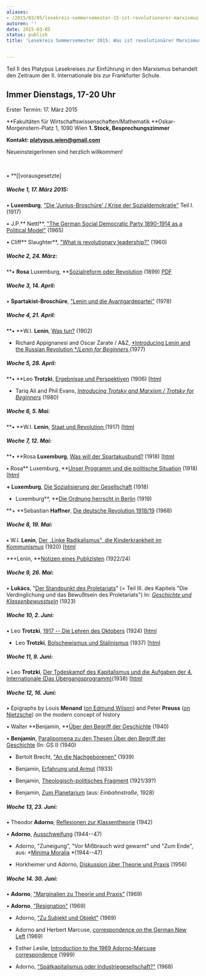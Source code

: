 ```yaml
---
aliases:
- /2015/03/05/lesekreis-sommersemester-15-ist-revolutionarer-marxismus
autoren: ''
date: 2015-03-05
status: publish
title: 'Lesekreis Sommersemester 2015: Was ist revolutionärer Marxismus?'


---
```

Teil II des Platypus Lesekreises zur Einführung in den Marxismus behandelt den Zeitraum der II. Internationale bis zur Frankfurter Schule.

## Immer Dienstags, 17-20 Uhr

Erster Termin: 17. März 2015



**Fakultäten für Wirtschaftswissenschaften/Mathematik
**Oskar-Morgenstern-Platz 1, 1090 Wien
**1. Stock, Besprechungszimmer**

**Kontakt: platypus.wien@gmail.com**

NeueinsteigerInnen sind herzlich willkommen!

 

• **[[vorausgesetzte]


##### Woche 1, 17. März 2015:

• **Luxemburg**, ["Die 'Junius-Broschüre' / Krise der Sozialdemokratie"](http://www.marxists.org/deutsch/archiv/luxemburg/1916/junius/index.htm) Teil I. (1917)

• J.P.** Nettl**, ["The German Social Democratic Party 1890-1914 as a Political Model"](/file/readings/readings/nettljp_spd.pdf) (1965)

• Cliff** Slaughter**, ["What is revolutionary leadership?"](http://www.marxists.org/history/etol/writers/slaughter/1960/10/leadership.html) (1960)







##### Woche 2, 24. März:

**• **Rosa** Luxemburg, **[Sozialreform oder Revolution](http://www.marxists.org/deutsch/archiv/luxemburg/1899/sozrefrev/) (1899) [PDF](https://www.dropbox.com/s/pvgj8fjutbj26f7/Luxemburg-Sozialreform-oder-Revolution.pdf?dl=0)







##### Woche 3, 14. April:

• **Spartakist-Broschüre**, ["Lenin und die Avantgardepartei"](http://neoprene.blogsport.de/images/Leninu.Avantgardepartei.pdf) (1978)







##### Woche 4, 21. April:



**• **W.I. **Lenin**, [Was tun?](https://www.dropbox.com/s/lk5h3z5o2icnqim/lenin-was_tun.pdf?dl=0) (1902)





+ Richard Appignanesi and Oscar Zarate / A&Z, [*Introducing Lenin and the Russian Revolution */*Lenin for Beginners* ](http://www.mediafire.com/file/m9h72nf0swd1bac/leninforbeginners1978.pdf)(1977)









##### Woche 5, 28. April:

**• **Leo **Trotzki**, [Ergebnisse und Perspektiven](https://www.dropbox.com/s/0hqks5hd12748xr/Trotzki%20-%20Ergebnisse%20und%20Perspektiven.pdf?dl=0) (1906) [[html](https://www.marxists.org/deutsch/archiv/trotzki/1906/erg-pers/index.htm)

+ Tariq Ali and Phil Evans, [*Introducing Trotsky and Marxism */* Trotsky for Beginners*]() (1980)







##### Woche 6, 5. Mai:

**• **W.I. **Lenin**, [Staat und Revolution ](https://www.dropbox.com/s/knuo0qajrjxqwma/Lenin%20Staat%20und%20Revolution%20%281917%29.pdf?dl=0)(1917) [[html](https://www.marxists.org/deutsch/archiv/lenin/1917/staatrev/index.htm)







##### Woche 7, 12. Mai:

**• **Rosa **Luxemburg**, [Was will der Spartakusbund?](https://www.dropbox.com/s/5us11flregb1hl4/Luxemburg%20-%20Was%20will%20der%20Spartakusbund.pdf?dl=0) (1918) [[html](https://www.marxists.org/deutsch/archiv/luxemburg/1918/12/waswill.htm)

**•** Rosa** Luxemburg, **[Unser Programm und die politische Situation](https://www.dropbox.com/s/wjz6jr4fsqzm58v/Luxemburg%20-%20Unser%20Programm%20und%20die%20politische%20Situation.pdf?dl=0) (1918) [[html](https://www.marxists.org/deutsch/archiv/luxemburg/1918/12/programm.html)

**+ Luxemburg**, [Die Sozialisierung der Gesellschaft](http://archiv2007.sozialisten.de/politik/publikationen/disput/view_html?zid=3483&bs=1&n=0) (1918)

+ Luxemburg**, **[Die Ordnung herrscht in Berlin](http://www.marxists.org/deutsch/archiv/luxemburg/1919/01/ordnung.htm) (1919)

**+ **Sebastian **Haffner**, [Die deutsche Revolution 1918/19](http://www.amazon.de/Die-deutsche-Revolution-1918-19/dp/349961622X/ref=sr_1_5?ie=UTF8&qid=1334249404&sr=8-5) (1968)







##### Woche 8, 19. Mai:

**•** W.I. **Lenin**, [Der „Linke Radikalismus", die Kinderkrankheit im Kommunismus](https://www.dropbox.com/s/jcncc00u82maud6/Lenin%20-%20Der%20Linke%20Radikalismus.pdf?dl=0) (1920) [[html](http://www.marxists.org/deutsch/archiv/lenin/1920/linksrad/index.html)

**+Lenin, **[Notizen eines Publizisten](http://sascha313.blog.de/2011/10/03/lenin-besteigen-hoher-berge-11959934/) (1922/24)







##### Woche 9, 26. Mai:

• **Lukács**, "[Der Standpunkt des Proletariats](https://www.dropbox.com/s/tw9sr6z82f21wmp/Lukács-Standpunkt-Proletariat.pdf?dl=0)" (= Teil III. des Kapitels "Die Verdinglichung und das Bewußtsein des Proletariats") In: [*Geschichte und Klassenbewusstsein*](http://coghnorti.files.wordpress.com/2010/08/lukacs-geschichte-klassenbewusstseinocr.pdf) (1923)







##### Woche 10, 2. Juni:

• Leo **Trotzki**, [1917 -- Die Lehren des Oktobers](https://www.dropbox.com/s/5tltar9wy4w4vo0/Trotzki-Lehren-Oktober.pdf?dl=0) (1924) [[html](https://www.marxists.org/deutsch/archiv/trotzki/1924/lehren/index.htm)

+ Leo **Trotzki**, [Bolschewismus und Stalinismus](https://www.dropbox.com/s/k2vzuwn7d2a1zu9/trotzki-bolschewismus_oder_stalinismus.pdf?dl=0) (1937) [[html](http://www.marxists.org/deutsch/archiv/trotzki/1937/08/bolstal.htm)







##### Woche 11, 9. Juni:

• Leo **Trotzki**, [Der Todeskampf des Kapitalismus und die Aufgaben der 4. Internationale (Das Übergangsprogramm)](https://www.dropbox.com/s/rsseokfwa1z1p2h/Trotzki-%C3%9Cbergangsprogramm.pdf?dl=0)(1938) [[html](http://www.marxists.org/deutsch/archiv/trotzki/1938/uebergang/)







##### Woche 12, 16. Juni:

• Epigraphs by Louis **Menand** ([on Edmund Wilson](/file/readings/menandlouis_edmundwilsonfinlandstationintro2003.pdf)) and Peter **Preuss** ([on Nietzsche](/file/readings/preusspeter_nietzschehistoryintro1980.pdf)) on the modern concept of history

• Walter **Benjamin, **[Über den Begriff der Geschichte](https://www.uni-erfurt.de/fileadmin/public-docs/Literaturwissenschaft/avl/Scans_Seminare_Menke_WiSe12_13/Krise_rebellion_Aufstand/Benjamin_UEber_den_Begriff_der_Geschichte.pdf) (1940)

• **Benjamin**, [Paralipomena zu den Thesen Über den Begriff der Geschichte](https://www.dropbox.com/s/vhvxjzmp96n7yvz/Benjamin-Paralipomena-zu-den-Thesen-%C3%BCber-den-Begriff-der-Geschichte.pdf?dl=0) (In: GS I) (1940)

+ Bertolt Brecht, ["An die Nachgeborenen"](https://www.dropbox.com/s/xu4xcjwg5kmytop/Brecht-Nachgeborenen.pdf?dl=0) (1939)

+ Benjamin, [Erfahrung und Armut](http://www.textlog.de/benjamin-erfahrung-armut.html) (1933)

+ Benjamin, [Theologisch-politisches Fragment](http://www.textlog.de/benjamin-theologisch-politisches-fragment.html) (1921/39?)

+ Benjamin, [Zum Planetarium](https://www.dropbox.com/s/erul4qjelwxv9c8/Benjamin-Zum-Planetarium.pdf?dl=0) (aus: *Einbahnstraße*, 1928)







##### Woche 13, 23. Juni:

• Theodor **Adorno**, [Reflexionen zur Klassentheorie](https://www.dropbox.com/s/uah3tghr9yuzk7y/Adorno-Reflexionen_zur_Klassentheorie.pdf?dl=0) (1942)

• **Adorno**, [Ausschweifung](https://www.dropbox.com/s/slxma3b0ehx198u/Adorno%20-%20Ausschweifung.pdf?dl=0) (1944--47)

+ Adorno, "Zuneigung", "Vor Mißbrauch wird gewarnt" und "Zum Ende", aus: *[Minima Moralia](http://www.copyriot.com/sinistra/reading/agnado/minima.html) *(1944--47)

+ Horkheimer und Adorno, [Diskussion über Theorie und Praxis](file/readings/horkheimeradorno_theorieundpraxis1956.pdf) (1956)







##### Woche 14. 30. Juni:

• **Adorno**, ["Marginalien zu Theorie und Praxis"](https://www.dropbox.com/s/jpiu6co6yxt8t81/Adorno_Marginalien_zu_Theorie_Praxis.pdf?dl=0) (1969)

• **Adorno**, ["Resignation"](https://www.dropbox.com/s/d3v8gpg3r7q5axm/Adorno_Resignation.pdf?dl=0) (1969)

+ Adorno, ["Zu Subjekt und Objekt"](https://www.dropbox.com/s/vqkg5vwz1f7t5lb/Adorno_Zu_Subjekt_Objekt.pdf?dl=0) (1969)

+ Adorno and Herbert Marcuse, [correspondence on the German New Left](file/readings/adornomarcuse_germannewleft.pdf) (1969)

+ Esther Leslie, [Introduction to the 1969 Adorno-Marcuse correspondence](file/readings/leslieesther_adornomarcusenewleft.pdf) (1999)

+ Adorno, ["Spätkapitalismus oder Industriegesellschaft?"](https://www.dropbox.com/s/90u8ciwd6(7)thee2/Adorno_Spa%3Ftkapitalismus_od%20er_Industriegesellschaft.pdf?dl=0) (1968)
